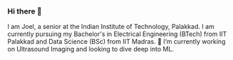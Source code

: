 ### Hi there 👋 
I am Joel, a senior at the Indian Institute of Technology, Palakkad. I am currently pursuing my Bachelor's in Electrical Engineering (BTech) from IIT Palakkad and Data Science (BSc) from IIT Madras.
 🔭 I’m currently working on Ultrasound Imaging and looking to dive deep into ML.
<!--
**Joel-Jeffrey/Joel-Jeffrey** is a ✨ _special_ ✨ repository because its `README.md` (this file) appears on your GitHub profile.

Here are some ideas to get you started:

- 🔭 I’m currently working on ...
- 🌱 I’m currently learning ...
- 👯 I’m looking to collaborate on ...
- 🤔 I’m looking for help with ...
- 💬 Ask me about ...
- 📫 How to reach me: ...
- 😄 Pronouns: ...
- ⚡ Fun fact: ...
-->
